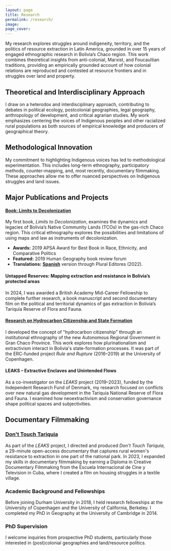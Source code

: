 ```yaml
---
layout: page
title: Research
permalink: /research/
image:
page_cover:
---
```


My research explores struggles around indigeneity, territory, and the politics of resource extraction in Latin America, grounded in over 15 years of engaged ethnographic research in Bolivia’s Chaco region. This work combines theoretical insights from anti-colonial, Marxist, and Foucaultian traditions, providing an empirically grounded account of how colonial relations are reproduced and contested at resource frontiers and in struggles over land and property.

## Theoretical and Interdisciplinary Approach

I draw on a heterodox and interdisciplinary approach, contributing to debates in political ecology, postcolonial geographies, legal geography, anthropology of development, and critical agrarian studies. My work emphasizes centering the voices of Indigenous peoples and other racialized rural populations as both sources of empirical knowledge and producers of geographical theory.

## Methodological Innovation

My commitment to highlighting Indigenous voices has led to methodological experimentation. This includes long-term ethnography, participatory methods, counter-mapping, and, most recently, documentary filmmaking. These approaches allow me to offer nuanced perspectives on Indigenous struggles and land issues.

## Major Publications and Projects

#### [**Book: Limits to Decolonization**](https://www.cornellpress.cornell.edu/book/9781501714368/limits-to-decolonization/#bookTabs=1)

My first book, *Limits to Decolonization*, examines the dynamics and legacies of Bolivia’s Native Community Lands (TCOs) in the gas-rich Chaco region. This critical ethnography explores the possibilities and limitations of using maps and law as instruments of decolonization. 

- **Awards:** 2019 APSA Award for Best Book in Race, Ethnicity, and Comparative Politics
- **Featured:** 2019 Human Geography book review forum
- **Translations:**  <a href="https://penelopeanthias.relevant-research.com/images/spanish.pdf"><strong><span>Spanish</span></strong></a> version through Plural Editores (2022).


#### Untapped Reserves: Mapping extraction and resistance in Bolivia’s protected areas

In 2024, I was awarded a British Academy Mid-Career Fellowship to complete further research, a book manuscript and second documentary film on the political and territorial dynamics of gas extraction in Bolivia’s Tariquía Reserve of Flora and Fauna.

#### [**Research on Hydrocarbon Citizenship and State Formation**](https://doi.org/10.1177/0094582x16678804)

I developed the concept of "hydrocarbon citizenship" through an institutional ethnography of the new Autonomous Regional Government in Gran Chaco Province. This work explores how plurinationalism and extractivism interact in Bolivia's state-formation processes. It was part of the ERC-funded project *Rule and Rupture* (2016–2019) at the University of Copenhagen.

#### LEAKS – Extractive Enclaves and Unintended Flows

As a co-investigator on the *LEAKS* project (2019–2023), funded by the Independent Research Fund of Denmark, my research focused on conflicts over new natural gas development in the Tariquia National Reserve of Flora and Fauna. I examined how neoextractivism and conservation governance shape political spaces and subjectivities.

## Documentary Filmmaking

### [**Don't Touch Tariquia**](https://www.youtube.com/watch?v=R3SbF-nGZbI)

As part of the *LEAKS* project, I directed and produced *Don’t Touch Tariquia*, a 29-minute open-access documentary that captures rural women's resistance to extraction in one part of the national park. In 2023, I expanded my skills in documentary filmmaking by earning a Diploma in Creative Documentary Filmmaking from the Escuela Internacional de Cine y Television in Cuba, where I created a film on housing struggles in a textile village.

### Academic Background and Fellowships

Before joining Durham University in 2018, I held research fellowships at the University of Copenhagen and the University of California, Berkeley. I completed my PhD in Geography at the University of Cambridge in 2014.

### PhD Supervision

I welcome inquiries from prospective PhD students, particularly those interested in (post)colonial geographies and land/resource politics.

